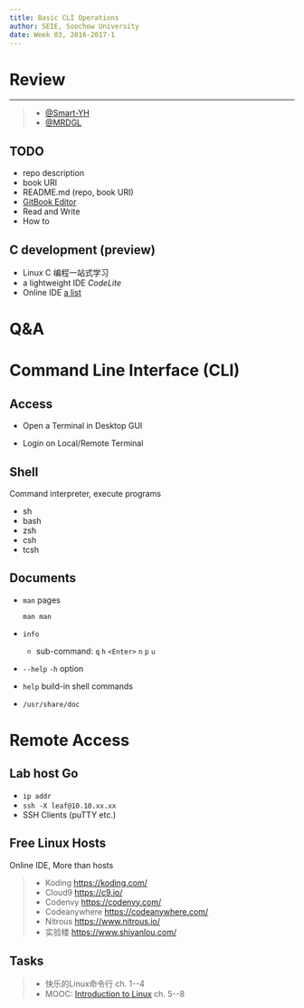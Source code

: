 ```yaml
---
title: Basic CLI Operations
author: SEIE, Soochow University
date: Week 03, 2016-2017-1
---
```


# Review

---

> * [\@Smart-YH](https://www.gitbook.com/book/smart-yh/biubiu)
> * [\@MRDGL](https://www.gitbook.com/book/smart-yh/biubiu)

## TODO

* repo description
* book URI
* README.md (repo, book URI)
* [GitBook Editor](https://www.gitbook.com/editor)
* Read and Write
* How to

## C development (preview)

* Linux C 编程一站式学习
* a lightweight IDE *CodeLite*
* Online IDE [a list](http://o.iee.io/linux/2016/#linux-主机资源)

# Q&A

# Command Line Interface (CLI)

## Access

* Open a Terminal in Desktop GUI

* Login on Local/Remote Terminal

## Shell

Command interpreter, execute programs

* sh
* bash
* zsh
* csh
* tcsh

## Documents

* `man` pages
    ```
    man man
    ```

* `info`
    - sub-command: `q` `h` `<Enter>` `n` `p` `u`

* `--help` `-h` option

* `help` build-in shell commands

* `/usr/share/doc`

# Remote Access

## Lab host Go

* `ip addr`
* `ssh -X leaf@10.10.xx.xx`
* SSH Clients (puTTY etc.)

## Free Linux Hosts

Online IDE, More than hosts

> * Koding <https://koding.com/>
> * Cloud9 <https://c9.io/>
> * Codenvy <https://codenvy.com/>
> * Codeanywhere <https://codeanywhere.com/>
> * Nitrous <https://www.nitrous.io/>
> * 实验楼 <https://www.shiyanlou.com/>

## Tasks

> * 快乐的Linux命令行 ch. 1--4
> * MOOC: [Introduction to Linux](https://www.edx.org/course/introduction-linux-linuxfoundationx-lfs101x-0) ch. 5--8
